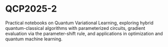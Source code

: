 # QCP2025-2
Practical notebooks on Quantum Variational Learning, exploring hybrid quantum-classical algorithms with parameterized circuits, gradient evaluation via the parameter-shift rule, and applications in optimization and quantum machine learning.
